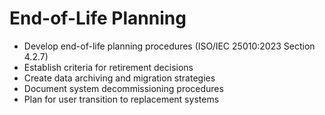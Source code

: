 # End-of-Life Planning

- Develop end-of-life planning procedures (ISO/IEC 25010:2023 Section 4.2.7)
- Establish criteria for retirement decisions
- Create data archiving and migration strategies
- Document system decommissioning procedures
- Plan for user transition to replacement systems